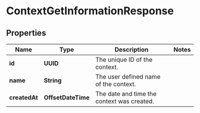 

# ContextGetInformationResponse


## Properties

| Name | Type | Description | Notes |
|------------ | ------------- | ------------- | -------------|
|**id** | **UUID** | The unique ID of the context. |  |
|**name** | **String** | The user defined name of the context. |  |
|**createdAt** | **OffsetDateTime** | The date and time the context was created. |  |



